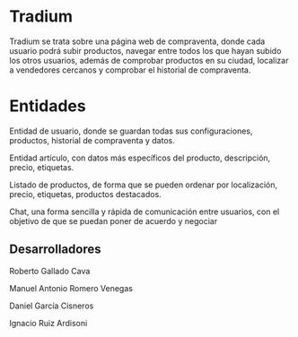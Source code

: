 # Tradium

Tradium se trata sobre una página web de compraventa, donde cada usuario podrá subir productos, navegar entre todos los que hayan subido los otros usuarios, además de comprobar productos en su ciudad, localizar a vendedores cercanos y comprobar el historial de compraventa.


# Entidades
Entidad de usuario, donde se guardan todas sus configuraciones, productos, historial de compraventa y datos.

Entidad artículo, con datos más específicos del producto, descripción, precio, etiquetas.

Listado de productos, de forma que se pueden ordenar por localización, precio, etiquetas, productos destacados.

Chat, una forma sencilla y rápida de comunicación entre usuarios, con el objetivo de que se puedan poner de acuerdo y negociar


## Desarrolladores
Roberto Gallado Cava

Manuel Antonio Romero Venegas

Daniel García Cisneros

Ignacio Ruiz Ardisoni
